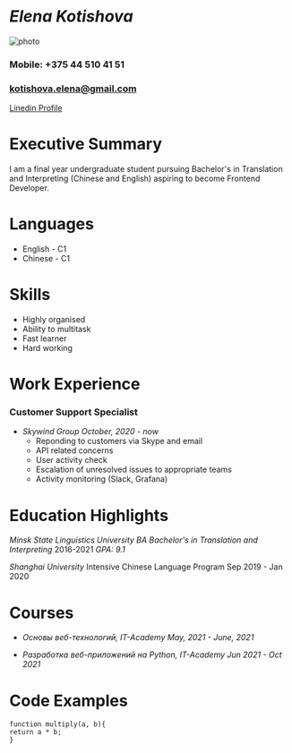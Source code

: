 # *Elena Kotishova*
![photo](https://media-exp1.licdn.com/dms/image/D4D03AQHTz8QCg-7_pA/profile-displayphoto-shrink_800_800/0/1630501445743?e=1646265600&v=beta&t=_Owkjs5QG0ccYO9RJpqCbdTQokg5ngSYvLLCIjlQ91Q)

### Mobile: +375 44 510 41 51
### kotishova.elena@gmail.com
[Linedin Profile](https://www.linkedin.com/in/kotishovaelena/)


# Executive Summary
I am a final year undergraduate student pursuing Bachelor's in Translation and Interpreting (Chinese and English) aspiring to become Frontend Developer.

# Languages
* English - C1
* Chinese - C1

# Skills
* Highly organised
* Ability to multitask
* Fast learner
* Hard working

# Work Experience
### Customer Support Specialist
* *Skywind Group* _October, 2020 - now_
  * Reponding to customers via Skype and email
  * API related concerns
  * User activity check
  * Escalation of unresolved issues to appropriate teams
  * Activity monitoring (Slack, Grafana)

# Education Highlights
*Minsk State Linguistics University*
_BA Bachelor's in Translation and Interpreting_
2016-2021
*GPA: 9.1*

*Shanghai University*
Intensive Chinese Language Program
Sep 2019 - Jan 2020

# Courses

* *Основы веб-технологий, IT-Academy*
_May, 2021 - June, 2021_

* *Разработка веб-приложений на Python, IT-Academy*
_Jun 2021 - Oct 2021_

# Code Examples
```
function multiply(a, b){
return a * b;
}
```